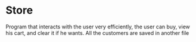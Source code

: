 # Store
Program that interacts with the user very efficiently, the user can buy, view his cart, and clear it if he wants. All the customers are saved in another file 
